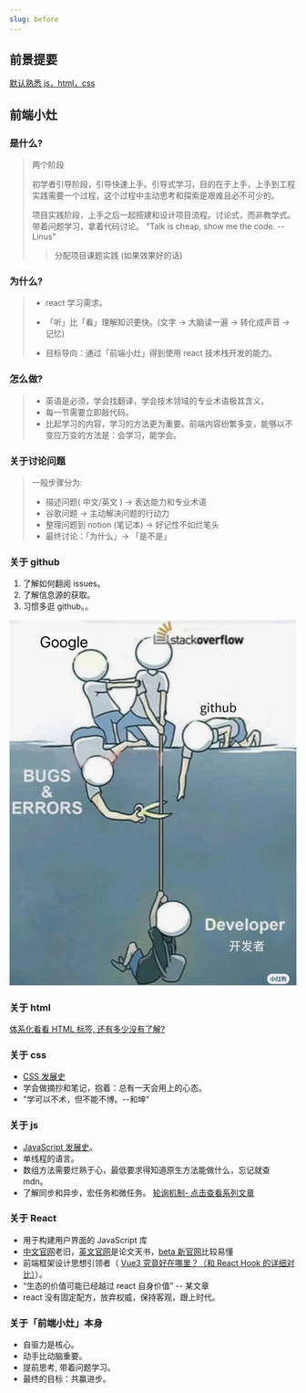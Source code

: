 ```yaml
---
slug: before
---
```


## 前景提要

<u>默认熟悉 js，html，css</u>

## 前端小灶

### 是什么?

> 两个阶段
>
> 初学者引导阶段，引导快速上手。引导式学习，目的在于上手，上手到工程实践需要一个过程，这个过程中主动思考和探索是艰难且必不可少的。
>
> 项目实践阶段，上手之后一起搭建和设计项目流程。讨论式，而非教学式。带着问题学习，拿着代码讨论。 "Talk is cheap, show me the code. -- Linus"
>
> > 分配项目课题实践 (如果效果好的话)

### 为什么?

> - react 学习需求。
>
> - 「听」比「看」理解知识更快。(文字 -> 大脑读一遍 -> 转化成声音 -> 记忆)
>
> - 目标导向：通过「前端小灶」得到使用 react 技术栈开发的能力。

### 怎么做?

> - 英语是必须，学会找翻译，学会技术领域的专业术语极其含义。
> - 每一节需要立即敲代码。
> - 比起学习的内容，学习的方法更为重要。前端内容纷繁多变，能够以不变应万变的方法是：会学习，能学会。

### 关于讨论问题

> 一般步骤分为:
>
> - 描述问题( 中文/英文 ) -> 表达能力和专业术语
> - 谷歌问题 -> 主动解决问题的行动力
> - 整理问题到 notion (笔记本) -> 好记性不如烂笔头
> - 最终讨论：「为什么」-> 「是不是」

### 关于 github

1. 了解如何翻阅 issues。
2. 了解信息源的获取。
3. 习惯多逛 github。。

![image-20221205233339283](./0-开始之前.assets/image-20221205233339283.png)

### 关于 html

[体系化看看 HTML 标签, 还有多少没有了解?](https://julesblom.com/writing/html-elements)



### 关于 css

- [CSS 发展史](https://css-timeline.vercel.app/)
- 学会做摘抄和笔记，抱着：总有一天会用上的心态。
- "学可以不术，但不能不博。--和坤"



### 关于 js

- [JavaScript 发展史](https://blog.risingstack.com/history-of-javascript-on-a-timeline/)。
- 单线程的语言。
- 数组方法需要烂熟于心，最低要求得知道原生方法能做什么，忘记就查 mdn。
- 了解同步和异步，宏任务和微任务。 [轮询机制- 点击查看系列文章](https://dev.to/lydiahallie/series/3341Articles)



### 关于 React

- 用于构建用户界面的 JavaScript 库
- [中文官网](https://zh-hans.reactjs.org/)老旧，[英文官网](https://reactjs.org/)是论文天书，[beta 新官网](https://beta.reactjs.org/)比较易懂
- 前端框架设计思想引领者（ [Vue3 究竟好在哪里？（和 React Hook 的详细对比）](https://zhuanlan.zhihu.com/p/133819602)）。
- “生态的价值可能已经越过 react 自身价值” -- 某文章
- react 没有固定配方，放弃权威，保持客观，跟上时代。



### 关于「前端小灶」本身

- 自驱力是核心。
- 动手比动脑重要。
- 提前思考, 带着问题学习。
- 最终的目标：共赢进步。
